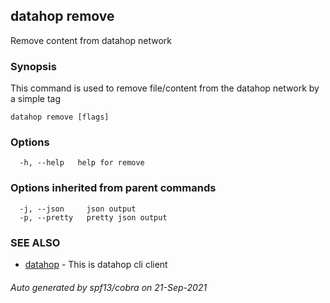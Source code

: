 ## datahop remove

Remove content from datahop network

### Synopsis


This command is used to remove file/content from the
datahop network by a simple tag
		

```
datahop remove [flags]
```

### Options

```
  -h, --help   help for remove
```

### Options inherited from parent commands

```
  -j, --json     json output
  -p, --pretty   pretty json output
```

### SEE ALSO

* [datahop](datahop.md)	 - This is datahop cli client

###### Auto generated by spf13/cobra on 21-Sep-2021
